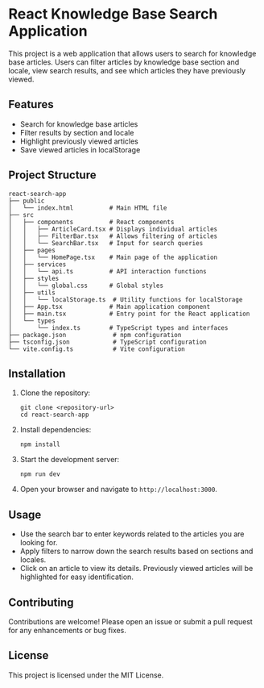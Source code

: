# React Knowledge Base Search Application

This project is a web application that allows users to search for knowledge base articles. Users can filter articles by knowledge base section and locale, view search results, and see which articles they have previously viewed.

## Features

- Search for knowledge base articles
- Filter results by section and locale
- Highlight previously viewed articles
- Save viewed articles in localStorage

## Project Structure

```
react-search-app
├── public
│   └── index.html          # Main HTML file
├── src
│   ├── components          # React components
│   │   ├── ArticleCard.tsx # Displays individual articles
│   │   ├── FilterBar.tsx   # Allows filtering of articles
│   │   └── SearchBar.tsx   # Input for search queries
│   ├── pages
│   │   └── HomePage.tsx    # Main page of the application
│   ├── services
│   │   └── api.ts          # API interaction functions
│   ├── styles
│   │   └── global.css      # Global styles
│   ├── utils
│   │   └── localStorage.ts  # Utility functions for localStorage
│   ├── App.tsx             # Main application component
│   ├── main.tsx            # Entry point for the React application
│   └── types
│       └── index.ts        # TypeScript types and interfaces
├── package.json             # npm configuration
├── tsconfig.json            # TypeScript configuration
└── vite.config.ts           # Vite configuration
```

## Installation

1. Clone the repository:
   ```
   git clone <repository-url>
   cd react-search-app
   ```

2. Install dependencies:
   ```
   npm install
   ```

3. Start the development server:
   ```
   npm run dev
   ```

4. Open your browser and navigate to `http://localhost:3000`.

## Usage

- Use the search bar to enter keywords related to the articles you are looking for.
- Apply filters to narrow down the search results based on sections and locales.
- Click on an article to view its details. Previously viewed articles will be highlighted for easy identification.

## Contributing

Contributions are welcome! Please open an issue or submit a pull request for any enhancements or bug fixes.

## License

This project is licensed under the MIT License.